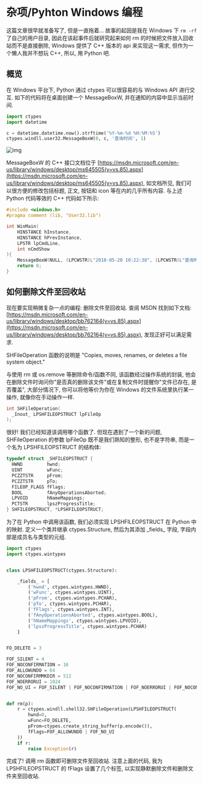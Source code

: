 # 杂项/Pyhton Windows 编程

这篇文章很早就准备写了, 但是一直拖着... 故事的起因是我在 Windows 下 `rm -rf` 了自己的用户目录, 因此在该起事件后就研究起来如何 rm 的时候把文件放入回收站而不是直接删除, Windows 提供了 C++ 版本的 api 来实现这一需求, 但作为一个懒人我并不想玩 C++, 所以, 用 Python 吧.

## 概览

在 Windows 平台下, Python 通过 ctypes 可以很容易的与 Windows API 进行交互. 如下的代码将在桌面创建一个 MessageBoxW, 并在通知的内容中显示当前时间.

```py
import ctypes
import datetime

c = datetime.datetime.now().strftime('%Y-%m-%d %H:%M:%S')
ctypes.windll.user32.MessageBoxW(0, c, '查询时间', 1)
```

![img](/img/misc/python_windows/messagebox.png)

MessageBoxW 的 C++ 接口文档位于 [https://msdn.microsoft.com/en-us/library/windows/desktop/ms645505(v=vs.85).aspx](https://msdn.microsoft.com/en-us/library/windows/desktop/ms645505(v=vs.85).aspx), 如文档所见, 我们可以很方便的修改包括标题, 正文, 按钮和 icon 等在内的几乎所有内容. 与上述 Python 代码等效的 C++ 代码如下所示:

```c++
#include <windows.h>
#pragma comment (lib, "User32.lib")

int WinMain(
    HINSTANCE hInstance,
    HINSTANCE hPrevInstance,
    LPSTR lpCmdLine,
    int nCmdShow
){
    MessageBoxW(NULL, (LPCWSTR)L"2018-05-20 10:22:38", (LPCWSTR)L"查询时间", MB_OKCANCEL);
    return 0;
}
```

## 如何删除文件至回收站

现在要实现稍微复杂一点的编程: 删除文件至回收站. 查阅 MSDN 找到如下文档: [https://msdn.microsoft.com/en-us/library/windows/desktop/bb762164(v=vs.85).aspx](https://msdn.microsoft.com/en-us/library/windows/desktop/bb762164(v=vs.85).aspx), 发现正好可以满足需求.

SHFileOperation 函数的说明是 "Copies, moves, renames, or deletes a file system object."

与使用 rm 或 os.remove 等删除命令/函数不同, 该函数经过操作系统的封装, 他会在删除文件时询问你"是否真的删除该文件"或在复制文件时提醒你"文件已存在, 是否覆盖", 大部分情况下, 你可以将他等价为你在 Windows 的文件系统里执行某一操作, 就像你在手动操作一样.

```c++
int SHFileOperation(
  _Inout_ LPSHFILEOPSTRUCT lpFileOp
);
```

很好! 我们已经知道该调用哪个函数了. 但现在遇到了一个新的问题, SHFileOperation 的参数 lpFileOp 既不是我们熟知的整形, 也不是字符串, 而是一个名为 LPSHFILEOPSTRUCT 的结构体:

```c++
typedef struct _SHFILEOPSTRUCT {
  HWND         hwnd;
  UINT         wFunc;
  PCZZTSTR     pFrom;
  PCZZTSTR     pTo;
  FILEOP_FLAGS fFlags;
  BOOL         fAnyOperationsAborted;
  LPVOID       hNameMappings;
  PCTSTR       lpszProgressTitle;
} SHFILEOPSTRUCT, *LPSHFILEOPSTRUCT;
```

为了在 Python 中调用该函数, 我们必须实现 LPSHFILEOPSTRUCT 在 Python 中的映射. 定义一个类并继承 ctypes.Structure, 然后为其添加 \_fields\_ 字段, 字段内部是成员名与类型的元组.

```py
import ctypes
import ctypes.wintypes


class LPSHFILEOPSTRUCT(ctypes.Structure):

    _fields_ = [
        ('hwnd', ctypes.wintypes.HWND),
        ('wFunc', ctypes.wintypes.UINT),
        ('pFrom', ctypes.wintypes.PCHAR),
        ('pTo', ctypes.wintypes.PCHAR),
        ('fFlags', ctypes.wintypes.INT),
        ('fAnyOperationsAborted', ctypes.wintypes.BOOL),
        ('hNameMappings', ctypes.wintypes.LPVOID),
        ('lpszProgressTitle', ctypes.wintypes.PCHAR)
    ]


FO_DELETE = 3

FOF_SILENT = 4
FOF_NOCONFIRMATION = 16
FOF_ALLOWUNDO = 64
FOF_NOCONFIRMMKDIR = 512
FOF_NOERRORUI = 1024
FOF_NO_UI = FOF_SILENT | FOF_NOCONFIRMATION | FOF_NOERRORUI | FOF_NOCONFIRMMKDIR


def rm(p):
    r = ctypes.windll.shell32.SHFileOperation(LPSHFILEOPSTRUCT(
        hwnd=0,
        wFunc=FO_DELETE,
        pFrom=ctypes.create_string_buffer(p.encode()),
        fFlags=FOF_ALLOWUNDO | FOF_NO_UI
    ))
    if r:
        raise Exception(r)
```

完成了! 调用 rm 函数即可删除文件至回收站. 注意上面的代码, 我为 LPSHFILEOPSTRUCT 的 fFlags 设置了几个标签, 以实现静默删除文件和删除文件夹至回收站.
